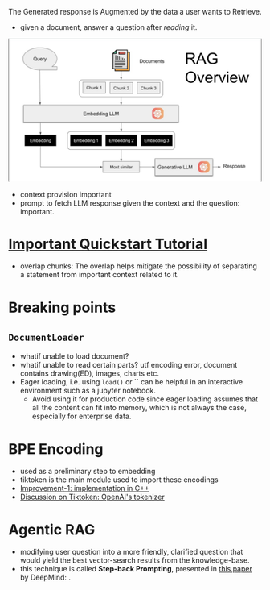 The Generated response is Augmented by the data a user wants to Retrieve.
- given a document, answer a question after *reading* it.

<img src="rag_overview.jpeg" width=700>

- context provision important
- prompt to fetch LLM response given the context and the question: important.

# [Important Quickstart Tutorial](https://python.langchain.com/docs/use_cases/question_answering/quickstart/)
- overlap chunks: The overlap helps mitigate the possibility of separating a statement from important context related to it. 


# Breaking points

## `DocumentLoader`
- whatif unable to load document?
- whatif unable to read certain parts? utf encoding error, document contains drawing(ED), images, charts etc.
- Eager loading, i.e. using `load()` or `` can be helpful in an interactive environment such as a jupyter notebook.
    - Avoid using it for production code since eager loading assumes that all the content can fit into memory, which is not always the case, especially for enterprise data.

# BPE Encoding
- used as a preliminary step to embedding
- tiktoken is the main module used to import these encodings
- [Improvement-1: implementation in C++](https://community.openai.com/t/my-simple-implementation-is-10x-faster-than-tiktoken-anything-wrong/248601)
- [Discussion on Tiktoken: OpenAI's tokenizer](https://news.ycombinator.com/item?id=34008839)

# Agentic RAG
- modifying user question into a more friendly, clarified question that would yield the best vector-search results from the knowledge-base.
- this technique is called **Step-back Prompting**, presented in [this paper](https://arxiv.org/pdf/2310.06117) by DeepMind: .
